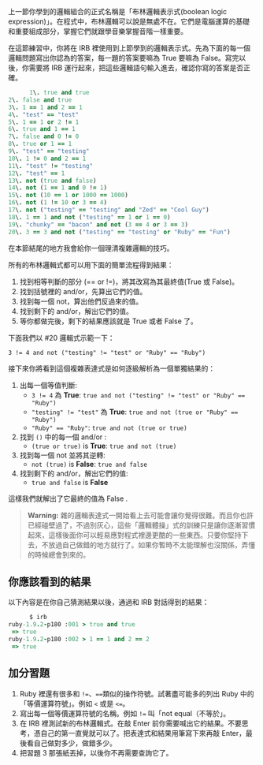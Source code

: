 上一節你學到的邏輯組合的正式名稱是「布林邏輯表示式(boolean logic expression)」。在程式中，布林邏輯可以說是無處不在。它們是電腦運算的基礎和重要組成部分，掌握它們就跟學音樂掌握音階一樣重要。

在這節練習中，你將在 IRB 裡使用到上節學到的邏輯表示式。先為下面的每一個邏輯問題寫出你認為的答案，每一題的答案要嘛為 True 要嘛為 False。寫完以後，你需要將 IRB 運行起來，把這些邏輯語句輸入進去，確認你寫的答案是否正確。

```rb
      1\. true and true
2\. false and true
3\. 1 == 1 and 2 == 1
4\. "test" == "test"
5\. 1 == 1 or 2 != 1
6\. true and 1 == 1
7\. false and 0 != 0
8\. true or 1 == 1
9\. "test" == "testing"
10\. 1 != 0 and 2 == 1
11\. "test" != "testing"
12\. "test" == 1
13\. not (true and false)
14\. not (1 == 1 and 0 != 1)
15\. not (10 == 1 or 1000 == 1000)
16\. not (1 != 10 or 3 == 4)
17\. not ("testing" == "testing" and "Zed" == "Cool Guy")
18\. 1 == 1 and not ("testing" == 1 or 1 == 0)
19\. "chunky" == "bacon" and not (3 == 4 or 3 == 3)
20\. 3 == 3 and not ("testing" == "testing" or "Ruby" == "Fun")

```

在本節結尾的地方我會給你一個理清複雜邏輯的技巧。

所有的布林邏輯式都可以用下面的簡單流程得到結果：

1.  找到相等判斷的部分 (== or !=)，將其改寫為其最終值(True 或 False)。
2.  找到括號裡的 and/or，先算出它們的值。
3.  找到每一個 not，算出他們反過來的值。
4.  找到剩下的 and/or，解出它們的值。
5.  等你都做完後，剩下的結果應該就是 True 或者 False 了。

下面我們以 #20 邏輯式示範一下：

`3 != 4 and not ("testing" != "test" or "Ruby" == "Ruby")`

接下來你將看到這個複雜表達式是如何逐級解析為一個單獨結果的：

1.  出每一個等值判斷:
    *   `3 != 4` 為 **True**: `true and not ("testing" != "test" or "Ruby" == "Ruby")`
    *   `"testing" != "test"` 為 **True**: `true and not (true or "Ruby" == "Ruby")`
    *   `"Ruby" == "Ruby"`: `true and not (true or true)`
2.  找到 `()` 中的每一個 and/or :
    *   `(true or true)` is **True**: `true and not (true)`
3.  找到每一個 not 並將其逆轉:
    *   `not (true)` is **False**: `true and false`
4.  找到剩下的 and/or，解出它們的值:
    *   `true and false` is **False**

這樣我們就解出了它最終的值為 False .

> **Warning:** 雜的邏輯表達式一開始看上去可能會讓你覺得很難。而且你也許已經碰壁過了，不過別灰心，這些「邏輯體操」式的訓練只是讓你逐漸習慣起來，這樣後面你可以輕易應對程式裡邊更酷的一些東西。只要你堅持下去，不放過自己做錯的地方就行了。如果你暫時不太能理解也沒關係，弄懂的時候總會到來的。

## 你應該看到的結果

以下內容是在你自己猜測結果以後，通過和 IRB 對話得到的結果：

```rb
      $ irb
ruby-1.9.2-p180 :001 > true and true
 => true 
ruby-1.9.2-p180 :002 > 1 == 1 and 2 == 2
 => true 

```

## 加分習題

1.  Ruby 裡還有很多和 `!=`、`==`類似的操作符號。試著盡可能多的列出 Ruby 中的「等價運算符號」。例如 `<` 或是 `<=`。
2.  寫出每一個等價運算符號的名稱。例如 `!=` 叫「not equal（不等於」。
3.  在 IRB 裡測試新的布林邏輯式。在敲 Enter 前你需要喊出它的結果。不要思考，憑自己的第一直覺就可以了。把表達式和結果用筆寫下來再敲 Enter，最後看自己做對多少，做錯多少。
4.  把習題 3 那張紙丟掉，以後你不再需要查詢它了。